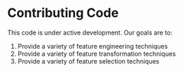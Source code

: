 # Contributing Code

This code is under active development. Our goals are to:

1. Provide a variety of feature engineering techniques
2. Provide a variety of feature transformation techniques
3. Provide a variety of feature selection techniques